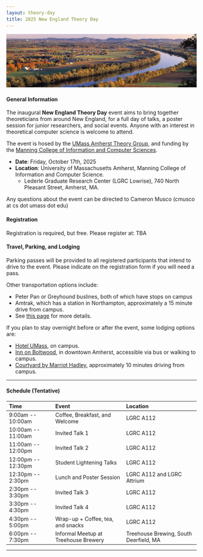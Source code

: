 ```yaml
---
layout: theory-day
title: 2025 New England Theory Day
---
```


![ctriver](img/pioneervalleyCropped.jpg)

#### General Information

The inaugural **New England Theory Day** event aims to bring together theoreticians from around New England, for a full day of talks, a poster session for junior researchers, and social events. Anyone with an interest in theoretical computer science is welcome to attend.

The event is hosed by the [UMass Amherst Theory Group](https://theory.cs.umass.edu/), and funding by the [Manning College of Information and Computer Sciences](https://www.cics.umass.edu/).

* **Date**: Friday, October 17th, 2025
* **Location**: University of Massachusetts Amherst, Manning College of Information and Computer Science. 
  * Lederle Graduate Research Center (LGRC Lowrise), 740 North Pleasant Street, Amherst, MA.

Any questions about the event can be directed to Cameron Musco (cmusco at cs dot umass dot edu)


#### Registration

Registration is required, but free. Please register at: TBA

#### Travel, Parking, and Lodging

Parking passes will be provided to all registered participants that intend to drive to the event. Please indicate on the registration form if you will need a pass.

Other transportation options include:
* Peter Pan or Greyhound buslines, both of which have stops on campus
* Amtrak, which has a station in Northampton, approximately a 15 minute drive from campus.
* See [this page](https://www.umass.edu/transportation/regional-transportation) for more details.

If you plan to stay overnight before or after the event, some lodging options are:
* [Hotel UMass](http://www.hotelumass.com/), on campus.
* [Inn on Boltwood](https://www.innonboltwood.com/), in downtown Amherst, accessible via bus or walking  to campus.
* [Courtyard by Marriot Hadley](http://www.marriott.com/hotels/travel/bdlhd-courtyard-amherst-hadley/), approximately 10 minutes driving from campus.

<hr>

#### Schedule (Tentative)

| Time             |Event    |Location  |
| :-------------------- | :-------|:--------|
| 9:00am -- 10:00am   | Coffee, Breakfast, and Welcome |LGRC A112|
| 10:00am -- 11:00am  | Invited Talk 1          |LGRC A112|
| 11:00am -- 12:00pm   | Invited Talk 2           |LGRC A112|
| 12:00pm -- 12:30pm   | Student Lightening Talks   |LGRC A112|
|12:30pm -- 2:30pm | Lunch and Poster Session | LGRC A112 and LGRC Attrium |
| 2:30pm -- 3:30pm  | Invited Talk 3          |LGRC A112|
| 3:30pm -- 4:30pm   | Invited Talk 4           |LGRC A112|
| 4:30pm -- 5:00pm   | Wrap-up + Coffee, tea, and snacks |LGRC A112|
|6:00pm -- 7:30pm| Informal Meetup at Treehouse Brewery | Treehouse Brewing, South Deerfield, MA |

<hr>
